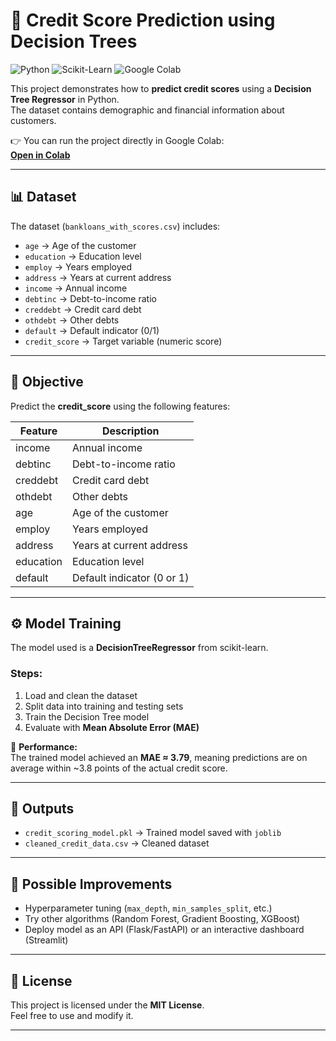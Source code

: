 # 📌 Credit Score Prediction using Decision Trees

![Python](https://img.shields.io/badge/Python-3.8+-blue?logo=python)
![Scikit-Learn](https://img.shields.io/badge/ScikitLearn-ML-orange?logo=scikit-learn)
![Google Colab](https://img.shields.io/badge/Google-Colab-yellow?logo=googlecolab)

This project demonstrates how to **predict credit scores** using a **Decision Tree Regressor** in Python.  
The dataset contains demographic and financial information about customers.  

👉 You can run the project directly in Google Colab:  
[**Open in Colab**](https://colab.research.google.com/drive/1ssk8NaOcvuq2eh5eefEqy3WbYg6fxu1h?usp=sharing)  

---

## 📊 Dataset

The dataset (`bankloans_with_scores.csv`) includes:

- `age` → Age of the customer  
- `education` → Education level  
- `employ` → Years employed  
- `address` → Years at current address  
- `income` → Annual income  
- `debtinc` → Debt-to-income ratio  
- `creddebt` → Credit card debt  
- `othdebt` → Other debts  
- `default` → Default indicator (0/1)  
- `credit_score` → Target variable (numeric score)  

---

## 🎯 Objective

Predict the **credit_score** using the following features:

| Feature    | Description                  |
|------------|------------------------------|
| income     | Annual income                |
| debtinc    | Debt-to-income ratio         |
| creddebt   | Credit card debt             |
| othdebt    | Other debts                  |
| age        | Age of the customer          |
| employ     | Years employed               |
| address    | Years at current address     |
| education  | Education level              |
| default    | Default indicator (0 or 1)   |

---

## ⚙️ Model Training

The model used is a **DecisionTreeRegressor** from scikit-learn.  

### Steps:
1. Load and clean the dataset  
2. Split data into training and testing sets  
3. Train the Decision Tree model  
4. Evaluate with **Mean Absolute Error (MAE)**  

📌 **Performance:**  
The trained model achieved an **MAE ≈ 3.79**, meaning predictions are on average within ~3.8 points of the actual credit score.

---

## 💾 Outputs

- `credit_scoring_model.pkl` → Trained model saved with `joblib`  
- `cleaned_credit_data.csv` → Cleaned dataset  

---

## 🚀 Possible Improvements
- Hyperparameter tuning (`max_depth`, `min_samples_split`, etc.)  
- Try other algorithms (Random Forest, Gradient Boosting, XGBoost)  
- Deploy model as an API (Flask/FastAPI) or an interactive dashboard (Streamlit)  

---

## 📝 License
This project is licensed under the **MIT License**.  
Feel free to use and modify it.  

---
